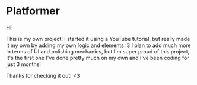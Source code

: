 # Platformer

Hi!

This is my own project! I started it using a YouTube tutorial, but really made it my own by adding my own logic and elements :3
I plan to add much more in terms of UI and polishing mechanics, but I'm super proud of this project, it's the first one I've done pretty much on my own
and I've been coding for just 3 months!

Thanks for checking it out! <3
